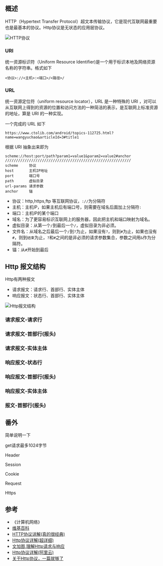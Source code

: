 ## 概述

HTTP（Hypertext Transfer Protocol）超文本传输协议，它是现代互联网最重要也是最基本的协议。Http协议是无状态的应用层协议。

![HTTP协议](https://wangyuchao.oss-cn-beijing.aliyuncs.com/blog/program/internet-http-01.png)

### URI

统一资源标识符（Uniform Resource Identifier)是一个用于标识本地及网络资源名称的字符串。格式如下

```
<协议>://<主机>:<端口>/<路径>/
```

### URL

统一资源定位符（uniform resource locator），URL 是一种特殊的 URI ，对可以从互联网上得到的资源的位置和访问方法的一种简洁的表示，是互联网上标准资源的地址，算是 URI 的一种实现。

一个完成的 URL 如下

```
https://www.ctolib.com/android/topics-112725.html?name=wangyuchao&articleId=3#title1
```

根据 URI 抽象出来即为

```
scheme://host:port/path?param1=value1&param2=value2#anchor
//////////////////////////////////////////////////////////
scheme     协议
host       主机IP地址
port       端口号
path       虚拟目录
url-params 请求参数
anchor     锚
```

- 协议：http,https,ftp 等互联网协议，`://`为分隔符
- 主机：主机IP，如果主机后有端口号，则需要在域名后面加上分隔符`:`
- 端口：主机IP的某个端口
- 域名：为了更容易标识互联网上的服务器，因此把主机和端口映射为域名。
- 虚拟目录：从第一个`/`到最后一个`/`，虚拟目录为非必须。
- 文件名：从域名之后最后一个`/`到`?`为止，如果没有`?`，则到`#`为止，如果也没有`#`，则到`结束`为止，`?`和`#`之间的是非必须的请求参数集合，参数之间用`&`作为分隔符。
- 锚：从`#`开始到最后

## Http 报文结构

Http有两种报文

- 请求报文：请求行、首部行、实体主体
- 响应报文：状态行、首部行、实体主体

![Http报文结构](https://wangyuchao.oss-cn-beijing.aliyuncs.com/blog/program/internet-http-02.png)

### 请求报文-请求行
### 请求报文-首部行(报头)
### 请求报文-实体主体
### 响应报文-状态行
### 响应报文-首部行(报头)
### 响应报文-实体主体
### 报文-首部行(报头)


## 番外

简单说明一下

get请求最多1024字节

Header

Session

Cookie

Request

Https 

## 参考

- 《计算机网络》
- [维基百科](https://zh.wikipedia.org/wiki/%E8%B6%85%E6%96%87%E6%9C%AC%E4%BC%A0%E8%BE%93%E5%8D%8F%E8%AE%AE)
- [HTTP协议详解(真的很经典)](https://www.cnblogs.com/li0803/archive/2008/11/03/1324746.html)
- [Http协议详解(超详细)](http://www.cnblogs.com/wangning528/p/6388464.html)
- [文加图,理解Http请求与响应](http://blog.csdn.net/oncealong/article/details/52087284)
- [Http协议详解(阿里云)](https://yq.aliyun.com/articles/5892)
- [关于Http协议，一篇就够了](http://www.cnblogs.com/ranyonsue/p/5984001.html)